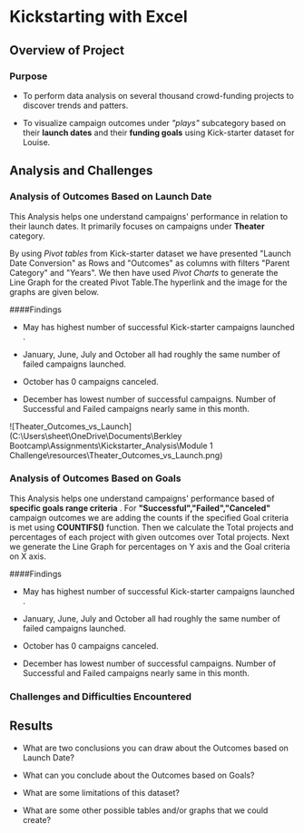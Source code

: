 # Kickstarting with Excel

## Overview of Project

### Purpose
- To perform data analysis on several thousand crowd-funding projects to discover trends and patters.

- To visualize campaign outcomes under *"plays"* subcategory based on their **launch dates** and their **funding goals** using Kick-starter dataset for Louise.


## Analysis and Challenges

### Analysis of Outcomes Based on Launch Date

This Analysis helps one understand campaigns' performance in relation to their launch dates. It primarily focuses on campaigns under **Theater** category. 

By using *Pivot tables* from Kick-starter dataset we have presented "Launch Date Conversion" as Rows and "Outcomes" as columns with filters "Parent Category" and "Years". We then have used *Pivot Charts* to generate the Line Graph
for the created Pivot Table.The hyperlink and the image for the graphs are given below.


####Findings

- May has highest number of successful Kick-starter campaigns launched . 

- January, June, July and October all had roughly the same number of failed campaigns launched.

- October has 0 campaigns canceled.

- December has lowest number of successful campaigns. Number of Successful and Failed campaigns nearly same in this month.



![Theater_Outcomes_vs_Launch](C:\Users\sheet\OneDrive\Documents\Berkley Bootcamp\Assignments\Kickstarter_Analysis\Module 1 Challenge\resources\Theater_Outcomes_vs_Launch.png)


### Analysis of Outcomes Based on Goals

This Analysis helps one understand campaigns' performance based of **specific goals range criteria** . For **"Successful","Failed","Canceled"** campaign outcomes we are adding the counts if the specified Goal criteria is met using **COUNTIFS()** function.
Then we calculate the Total projects and percentages of each project with given outcomes over Total projects. Next we generate the Line Graph for percentages on Y axis and the Goal criteria on X axis. 

####Findings

- May has highest number of successful Kick-starter campaigns launched . 

- January, June, July and October all had roughly the same number of failed campaigns launched.

- October has 0 campaigns canceled.

- December has lowest number of successful campaigns. Number of Successful and Failed campaigns nearly same in this month.

### Challenges and Difficulties Encountered



## Results

- What are two conclusions you can draw about the Outcomes based on Launch Date?

- What can you conclude about the Outcomes based on Goals?

- What are some limitations of this dataset?

- What are some other possible tables and/or graphs that we could create?
